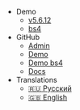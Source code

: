 - Demo
  - [v5.6.12](https://demo.sleepingowladmin.ru)
  - [bs4](http://bs4.sleepingowladmin.ru)
- GitHub
  - [Admin](https://github.com/laravelrus/sleepingowladmin/)
  - [Demo](https://github.com/SleepingOwlAdmin/demo)
  - [Demo bs4](https://github.com/SleepingOwlAdmin/demo/tree/bs4)
  - [Docs](https://github.com/SleepingOwlAdmin/docs/tree/new)
- Translations
  - [:ru: Русский](/ru/)
  - [:uk: English](/en/)

